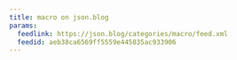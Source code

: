 ```yaml
---
title: macro on json.blog
params:
  feedlink: https://json.blog/categories/macro/feed.xml
  feedid: aeb38ca6569ff5559e445835ac933906
---
```

